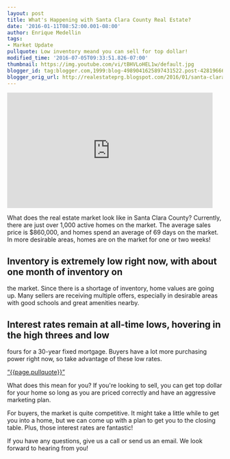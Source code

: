 ```yaml
---
layout: post
title: What's Happening with Santa Clara County Real Estate?
date: '2016-01-11T08:52:00.001-08:00'
author: Enrique Medellin
tags:
- Market Update
pullquote: Low inventory meand you can sell for top dollar!
modified_time: '2016-07-05T09:33:51.826-07:00'
thumbnail: https://img.youtube.com/vi/tBHVLoHEL1w/default.jpg
blogger_id: tag:blogger.com,1999:blog-4989041625897431522.post-4281966620642208242
blogger_orig_url: http://realestateprg.blogspot.com/2016/01/santa-clara-real-estate-market-update.html
---
```


<iframe 
allowfullscreen="" frameborder="0" height="270" 
src="https://www.youtube.com/embed/tBHVLoHEL1w" width="480"></iframe> 

What does the real estate market look like in Santa Clara County? 
Currently, there are just over 1,000 active homes on the market. The average 
sales price is $860,000, and homes spend an average of 69 days on the market. 
In more desirable areas, homes are on the market for one or two weeks! 

## Inventory is extremely low right now, with about one month of inventory on 
the market. Since there is a shortage of inventory, home values are going up. 
Many sellers are receiving multiple offers, especially in desirable areas with 
good schools and great amenities nearby. 

## Interest rates remain at all-time lows, hovering in the high threes and low 
fours for a 30-year fixed mortgage. Buyers have a lot more purchasing power 
right now, so take advantage of these low rates. 

<a href="https://twitter.com/home/?status={{page.pullquote}}%20{{site.url}}{{page.url}}%20via%40{{site.data.settings.socials.twitter | remove: 'https://twitter.com/'}}" target='_blank' class="pullquote">&#8220;{{page.pullquote}}&#8221;</a>

What does this mean for you? If you're looking to sell, you can get top dollar for your home so long as you 
are priced correctly and have an aggressive marketing plan. 

For buyers, the market is quite competitive. It might take a little while to 
get you into a home, but we can come up with a plan to get you to the closing 
table. Plus, those interest rates are fantastic! 

If you have any questions, give us a call or send us an email. We look forward 
to hearing from you! 